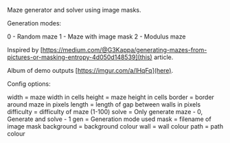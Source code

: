 Maze generator and solver using image masks.

Generation modes:

0 - Random maze
1 - Maze with image mask
2 - Modulus maze

Inspired by [https://medium.com/@G3Kappa/generating-mazes-from-pictures-or-masking-entropy-4d050d148539](this) article.

Album of demo outputs [https://imgur.com/a/lHqFq](here).


Config options:

width = maze width in cells
height = maze height in cells
border = border around maze in pixels
length = length of gap between walls in pixels
difficulty = difficulty of maze (1-100)
solve = Only generate maze - 0, Generate and solve - 1
gen = Generation mode used
mask = filename of image mask
background = background colour
wall = wall colour
path = path colour
